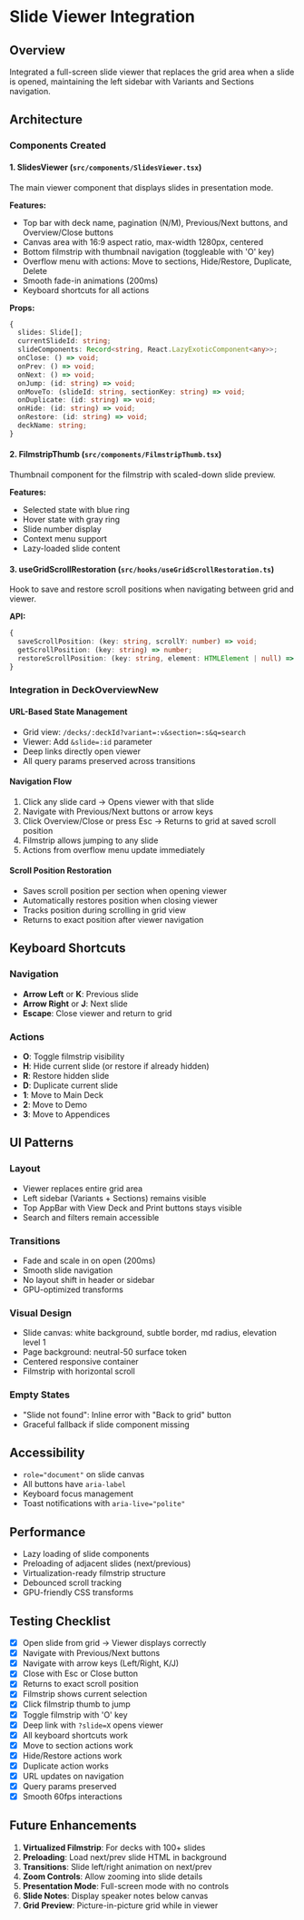 # Slide Viewer Integration

## Overview
Integrated a full-screen slide viewer that replaces the grid area when a slide is opened, maintaining the left sidebar with Variants and Sections navigation.

## Architecture

### Components Created

#### 1. **SlidesViewer** (`src/components/SlidesViewer.tsx`)
The main viewer component that displays slides in presentation mode.

**Features:**
- Top bar with deck name, pagination (N/M), Previous/Next buttons, and Overview/Close buttons
- Canvas area with 16:9 aspect ratio, max-width 1280px, centered
- Bottom filmstrip with thumbnail navigation (toggleable with 'O' key)
- Overflow menu with actions: Move to sections, Hide/Restore, Duplicate, Delete
- Smooth fade-in animations (200ms)
- Keyboard shortcuts for all actions

**Props:**
```typescript
{
  slides: Slide[];
  currentSlideId: string;
  slideComponents: Record<string, React.LazyExoticComponent<any>>;
  onClose: () => void;
  onPrev: () => void;
  onNext: () => void;
  onJump: (id: string) => void;
  onMoveTo: (slideId: string, sectionKey: string) => void;
  onDuplicate: (id: string) => void;
  onHide: (id: string) => void;
  onRestore: (id: string) => void;
  deckName: string;
}
```

#### 2. **FilmstripThumb** (`src/components/FilmstripThumb.tsx`)
Thumbnail component for the filmstrip with scaled-down slide preview.

**Features:**
- Selected state with blue ring
- Hover state with gray ring
- Slide number display
- Context menu support
- Lazy-loaded slide content

#### 3. **useGridScrollRestoration** (`src/hooks/useGridScrollRestoration.ts`)
Hook to save and restore scroll positions when navigating between grid and viewer.

**API:**
```typescript
{
  saveScrollPosition: (key: string, scrollY: number) => void;
  getScrollPosition: (key: string) => number;
  restoreScrollPosition: (key: string, element: HTMLElement | null) => void;
}
```

### Integration in DeckOverviewNew

#### URL-Based State Management
- Grid view: `/decks/:deckId?variant=:v&section=:s&q=search`
- Viewer: Add `&slide=:id` parameter
- Deep links directly open viewer
- All query params preserved across transitions

#### Navigation Flow
1. Click any slide card → Opens viewer with that slide
2. Navigate with Previous/Next buttons or arrow keys
3. Click Overview/Close or press Esc → Returns to grid at saved scroll position
4. Filmstrip allows jumping to any slide
5. Actions from overflow menu update immediately

#### Scroll Position Restoration
- Saves scroll position per section when opening viewer
- Automatically restores position when closing viewer
- Tracks position during scrolling in grid view
- Returns to exact position after viewer navigation

## Keyboard Shortcuts

### Navigation
- **Arrow Left** or **K**: Previous slide
- **Arrow Right** or **J**: Next slide
- **Escape**: Close viewer and return to grid

### Actions
- **O**: Toggle filmstrip visibility
- **H**: Hide current slide (or restore if already hidden)
- **R**: Restore hidden slide
- **D**: Duplicate current slide
- **1**: Move to Main Deck
- **2**: Move to Demo
- **3**: Move to Appendices

## UI Patterns

### Layout
- Viewer replaces entire grid area
- Left sidebar (Variants + Sections) remains visible
- Top AppBar with View Deck and Print buttons stays visible
- Search and filters remain accessible

### Transitions
- Fade and scale in on open (200ms)
- Smooth slide navigation
- No layout shift in header or sidebar
- GPU-optimized transforms

### Visual Design
- Slide canvas: white background, subtle border, md radius, elevation level 1
- Page background: neutral-50 surface token
- Centered responsive container
- Filmstrip with horizontal scroll

### Empty States
- "Slide not found": Inline error with "Back to grid" button
- Graceful fallback if slide component missing

## Accessibility

- `role="document"` on slide canvas
- All buttons have `aria-label`
- Keyboard focus management
- Toast notifications with `aria-live="polite"`

## Performance

- Lazy loading of slide components
- Preloading of adjacent slides (next/previous)
- Virtualization-ready filmstrip structure
- Debounced scroll tracking
- GPU-friendly CSS transforms

## Testing Checklist

- [x] Open slide from grid → Viewer displays correctly
- [x] Navigate with Previous/Next buttons
- [x] Navigate with arrow keys (Left/Right, K/J)
- [x] Close with Esc or Close button
- [x] Returns to exact scroll position
- [x] Filmstrip shows current selection
- [x] Click filmstrip thumb to jump
- [x] Toggle filmstrip with 'O' key
- [x] Deep link with `?slide=X` opens viewer
- [x] All keyboard shortcuts work
- [x] Move to section actions work
- [x] Hide/Restore actions work
- [x] Duplicate action works
- [x] URL updates on navigation
- [x] Query params preserved
- [x] Smooth 60fps interactions

## Future Enhancements

1. **Virtualized Filmstrip**: For decks with 100+ slides
2. **Preloading**: Load next/prev slide HTML in background
3. **Transitions**: Slide left/right animation on next/prev
4. **Zoom Controls**: Allow zooming into slide details
5. **Presentation Mode**: Full-screen mode with no controls
6. **Slide Notes**: Display speaker notes below canvas
7. **Grid Preview**: Picture-in-picture grid while in viewer

